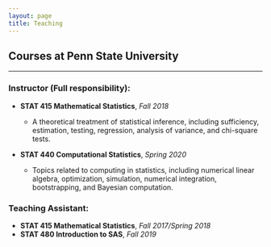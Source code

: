 ```yaml
---
layout: page
title: Teaching
---
```


## Courses at Penn State University
------------------------------------------------------
### Instructor (Full responsibility):

- **STAT 415 Mathematical Statistics**, *Fall 2018*

  - A theoretical treatment of statistical inference, including sufficiency, estimation, testing, regression, analysis of variance, and chi-square tests.

- **STAT 440 Computational Statistics**, *Spring 2020*

  - Topics related to computing in statistics, including numerical linear algebra, optimization, simulation, numerical integration, bootstrapping, and Bayesian computation.


### Teaching Assistant:

- **STAT 415 Mathematical Statistics**, *Fall 2017/Spring 2018*
- **STAT 480 Introduction to SAS**, *Fall 2019*
